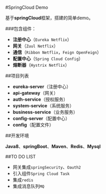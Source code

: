 #SpringCloud Demo  

基于**springCloud**框架，搭建的简单demo。  

###包含组件：  
 * **注册中心**（`Eureka Netflix`）
 * **网关**（`Zuul Netflix`）
 * **通信**（`Ribbon Netflix`，`Feign OpenFeign`）
 * **配置中心**（`Spring Cloud Config`）
 * **熔断器**（`Hystrix Netflix`）

##项目列表
  * **eureka-server**（注册中心）
  * **api-gateway**（网关）
  * **auth-service**（授权服务）
  * **system-service**（系统服务）
  * **business-service**（业务服务）
  * **config-server**（配置中心）
  * **config**（配置文件）  
  
##开发环境  

**Java8**、**springBoot**、**Maven**、**Redis**、**Mysql**  

##TO DO LIST
  * 网关集成`springSecurity`、`Oauth2`
  * 引入组件`Spring Cloud Task`
  * 集成`redis`
  * 集成消息队列`MQ`
